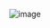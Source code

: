 ![image](https://github.com/SomilGumber/countDownTimer/assets/61245120/c103a07b-c02d-4398-9837-34c899edc977)
